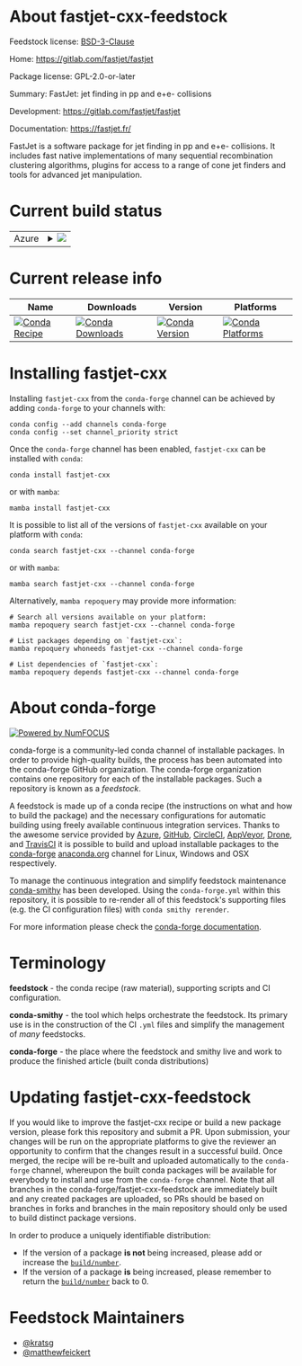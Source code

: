 About fastjet-cxx-feedstock
===========================

Feedstock license: [BSD-3-Clause](https://github.com/conda-forge/fastjet-cxx-feedstock/blob/main/LICENSE.txt)

Home: https://gitlab.com/fastjet/fastjet

Package license: GPL-2.0-or-later

Summary: FastJet: jet finding in pp and e+e- collisions

Development: https://gitlab.com/fastjet/fastjet

Documentation: https://fastjet.fr/

FastJet is a software package for jet finding in pp and e+e- collisions.
It includes fast native implementations of many sequential recombination
clustering algorithms, plugins for access to a range of cone jet finders
and tools for advanced jet manipulation.

Current build status
====================


<table>
    
  <tr>
    <td>Azure</td>
    <td>
      <details>
        <summary>
          <a href="https://dev.azure.com/conda-forge/feedstock-builds/_build/latest?definitionId=24351&branchName=main">
            <img src="https://dev.azure.com/conda-forge/feedstock-builds/_apis/build/status/fastjet-cxx-feedstock?branchName=main">
          </a>
        </summary>
        <table>
          <thead><tr><th>Variant</th><th>Status</th></tr></thead>
          <tbody><tr>
              <td>linux_64</td>
              <td>
                <a href="https://dev.azure.com/conda-forge/feedstock-builds/_build/latest?definitionId=24351&branchName=main">
                  <img src="https://dev.azure.com/conda-forge/feedstock-builds/_apis/build/status/fastjet-cxx-feedstock?branchName=main&jobName=linux&configuration=linux%20linux_64_" alt="variant">
                </a>
              </td>
            </tr><tr>
              <td>linux_aarch64</td>
              <td>
                <a href="https://dev.azure.com/conda-forge/feedstock-builds/_build/latest?definitionId=24351&branchName=main">
                  <img src="https://dev.azure.com/conda-forge/feedstock-builds/_apis/build/status/fastjet-cxx-feedstock?branchName=main&jobName=linux&configuration=linux%20linux_aarch64_" alt="variant">
                </a>
              </td>
            </tr><tr>
              <td>linux_ppc64le</td>
              <td>
                <a href="https://dev.azure.com/conda-forge/feedstock-builds/_build/latest?definitionId=24351&branchName=main">
                  <img src="https://dev.azure.com/conda-forge/feedstock-builds/_apis/build/status/fastjet-cxx-feedstock?branchName=main&jobName=linux&configuration=linux%20linux_ppc64le_" alt="variant">
                </a>
              </td>
            </tr><tr>
              <td>osx_64</td>
              <td>
                <a href="https://dev.azure.com/conda-forge/feedstock-builds/_build/latest?definitionId=24351&branchName=main">
                  <img src="https://dev.azure.com/conda-forge/feedstock-builds/_apis/build/status/fastjet-cxx-feedstock?branchName=main&jobName=osx&configuration=osx%20osx_64_" alt="variant">
                </a>
              </td>
            </tr><tr>
              <td>osx_arm64</td>
              <td>
                <a href="https://dev.azure.com/conda-forge/feedstock-builds/_build/latest?definitionId=24351&branchName=main">
                  <img src="https://dev.azure.com/conda-forge/feedstock-builds/_apis/build/status/fastjet-cxx-feedstock?branchName=main&jobName=osx&configuration=osx%20osx_arm64_" alt="variant">
                </a>
              </td>
            </tr>
          </tbody>
        </table>
      </details>
    </td>
  </tr>
</table>

Current release info
====================

| Name | Downloads | Version | Platforms |
| --- | --- | --- | --- |
| [![Conda Recipe](https://img.shields.io/badge/recipe-fastjet--cxx-green.svg)](https://anaconda.org/conda-forge/fastjet-cxx) | [![Conda Downloads](https://img.shields.io/conda/dn/conda-forge/fastjet-cxx.svg)](https://anaconda.org/conda-forge/fastjet-cxx) | [![Conda Version](https://img.shields.io/conda/vn/conda-forge/fastjet-cxx.svg)](https://anaconda.org/conda-forge/fastjet-cxx) | [![Conda Platforms](https://img.shields.io/conda/pn/conda-forge/fastjet-cxx.svg)](https://anaconda.org/conda-forge/fastjet-cxx) |

Installing fastjet-cxx
======================

Installing `fastjet-cxx` from the `conda-forge` channel can be achieved by adding `conda-forge` to your channels with:

```
conda config --add channels conda-forge
conda config --set channel_priority strict
```

Once the `conda-forge` channel has been enabled, `fastjet-cxx` can be installed with `conda`:

```
conda install fastjet-cxx
```

or with `mamba`:

```
mamba install fastjet-cxx
```

It is possible to list all of the versions of `fastjet-cxx` available on your platform with `conda`:

```
conda search fastjet-cxx --channel conda-forge
```

or with `mamba`:

```
mamba search fastjet-cxx --channel conda-forge
```

Alternatively, `mamba repoquery` may provide more information:

```
# Search all versions available on your platform:
mamba repoquery search fastjet-cxx --channel conda-forge

# List packages depending on `fastjet-cxx`:
mamba repoquery whoneeds fastjet-cxx --channel conda-forge

# List dependencies of `fastjet-cxx`:
mamba repoquery depends fastjet-cxx --channel conda-forge
```


About conda-forge
=================

[![Powered by
NumFOCUS](https://img.shields.io/badge/powered%20by-NumFOCUS-orange.svg?style=flat&colorA=E1523D&colorB=007D8A)](https://numfocus.org)

conda-forge is a community-led conda channel of installable packages.
In order to provide high-quality builds, the process has been automated into the
conda-forge GitHub organization. The conda-forge organization contains one repository
for each of the installable packages. Such a repository is known as a *feedstock*.

A feedstock is made up of a conda recipe (the instructions on what and how to build
the package) and the necessary configurations for automatic building using freely
available continuous integration services. Thanks to the awesome service provided by
[Azure](https://azure.microsoft.com/en-us/services/devops/), [GitHub](https://github.com/),
[CircleCI](https://circleci.com/), [AppVeyor](https://www.appveyor.com/),
[Drone](https://cloud.drone.io/welcome), and [TravisCI](https://travis-ci.com/)
it is possible to build and upload installable packages to the
[conda-forge](https://anaconda.org/conda-forge) [anaconda.org](https://anaconda.org/)
channel for Linux, Windows and OSX respectively.

To manage the continuous integration and simplify feedstock maintenance
[conda-smithy](https://github.com/conda-forge/conda-smithy) has been developed.
Using the ``conda-forge.yml`` within this repository, it is possible to re-render all of
this feedstock's supporting files (e.g. the CI configuration files) with ``conda smithy rerender``.

For more information please check the [conda-forge documentation](https://conda-forge.org/docs/).

Terminology
===========

**feedstock** - the conda recipe (raw material), supporting scripts and CI configuration.

**conda-smithy** - the tool which helps orchestrate the feedstock.
                   Its primary use is in the construction of the CI ``.yml`` files
                   and simplify the management of *many* feedstocks.

**conda-forge** - the place where the feedstock and smithy live and work to
                  produce the finished article (built conda distributions)


Updating fastjet-cxx-feedstock
==============================

If you would like to improve the fastjet-cxx recipe or build a new
package version, please fork this repository and submit a PR. Upon submission,
your changes will be run on the appropriate platforms to give the reviewer an
opportunity to confirm that the changes result in a successful build. Once
merged, the recipe will be re-built and uploaded automatically to the
`conda-forge` channel, whereupon the built conda packages will be available for
everybody to install and use from the `conda-forge` channel.
Note that all branches in the conda-forge/fastjet-cxx-feedstock are
immediately built and any created packages are uploaded, so PRs should be based
on branches in forks and branches in the main repository should only be used to
build distinct package versions.

In order to produce a uniquely identifiable distribution:
 * If the version of a package **is not** being increased, please add or increase
   the [``build/number``](https://docs.conda.io/projects/conda-build/en/latest/resources/define-metadata.html#build-number-and-string).
 * If the version of a package **is** being increased, please remember to return
   the [``build/number``](https://docs.conda.io/projects/conda-build/en/latest/resources/define-metadata.html#build-number-and-string)
   back to 0.

Feedstock Maintainers
=====================

* [@kratsg](https://github.com/kratsg/)
* [@matthewfeickert](https://github.com/matthewfeickert/)


<!-- dummy commit to enable rerendering -->

